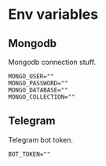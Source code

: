 # Env variables

## Mongodb

Mongodb connection stuff.

```env
MONGO_USER=""
MONGO_PASSWORD=""
MONGO_DATABASE=""
MONGO_COLLECTION=""
```

## Telegram

Telegram bot token.

```env
BOT_TOKEN=""
```